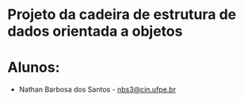 # Projeto da cadeira de estrutura de dados orientada a objetos
# Alunos:
- Nathan Barbosa dos Santos - nbs3@cin.ufpe.br 
